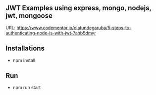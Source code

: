 ## JWT Examples using express, mongo, nodejs, jwt, mongoose 

URL: https://www.codementor.io/olatundegaruba/5-steps-to-authenticating-node-js-with-jwt-7ahb5dmyr

## Installations
* npm install

## Run

* npm run start
